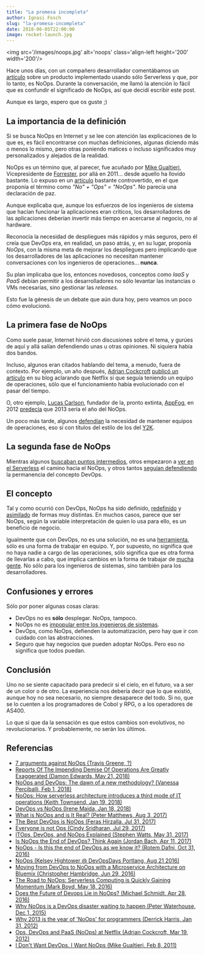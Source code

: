 ```yaml
---
title: "La promesa incompleta"
author: Ignasi Fosch
slug: "la-promesa-incompleta"
date: 2018-06-05T22:00:00
image: rocket-launch.jpg
---
```


<img src='/images/noops.jpg' alt='noops' class='align-left height='200' width='200'/>

Hace unos días, con un compañero desarrollador comentábamos un [artículo](https://medium.freecodecamp.org/how-we-serve-25m-api-calls-from-10-scalable-global-endpoints-for-150-a-month-911002703280) sobre un producto implementado usando sólo Serverless y que, por lo tanto, es NoOps.
Durante la conversación, me llamó la atención lo fácil que es confundir el significado de NoOps, así que decidí escribir este post.

Aunque es largo, espero que os guste ;)

<!--more-->

## La importancia de la definición

Si se busca NoOps en Internet y se lee con atención las explicaciones de lo que es, es fácil encontrarse con muchas definiciones, algunas diciendo más o menos lo mismo, pero otras poniendo matices o incluso significados muy personalizados y alejados de la realidad.

NoOps es un término que, al parecer, fue acuñado por [Mike Gualtieri](https://twitter.com/mgualtieri), Vicepresidente de [Forrester](https://go.forrester.com/), por allá en 2011… desde aquello ha llovido bastante.
Lo expuso en un [artículo](https://go.forrester.com/blogs/11-02-07-i_dont_want_devops_i_want_noops/) bastante controvertido, en el que proponía el término como *"No" + "Ops" = "NoOps"*.
No parecía una declaración de paz.

Aunque explicaba que, aunque los esfuerzos de los ingenieros de sistema que hacían funcionar la aplicaciones eran críticos, los desarrolladores de las aplicaciones deberían invertir más tiempo en acercarse al negocio, no al hardware.

Reconocía la necesidad de despliegues más rápidos y más seguros, pero él creía que DevOps era, en realidad, un paso atrás, y, en su lugar, proponía *NoOps*, con la misma meta de mejorar los despliegues pero implicando que los desarrolladores de las aplicaciones no necesitan mantener conversaciones con los ingenieros de operaciones… **nunca**.

Su plan implicaba que los, entonces novedosos, conceptos como *IaaS* y *PaaS* debían permitir a los desarrolladores no sólo levantar las instancias o VMs necesarias, sino gestionar las *releases*.

Esto fue la génesis de un debate que aún dura hoy, pero veamos un poco cómo evolucionó.

## La primera fase de NoOps

Como suele pasar, Internet hirvió con discusiones sobre el tema, y gurúes de aquí y allá salían defendiendo unas u otras opiniones.
Ni siquiera había dos bandos.

Incluso, algunos eran citados hablando del tema, a menudo, fuera de contexto. Por ejemplo, un año después, [Adrian Cockcroft](https://twitter.com/adrianco?lang=es) [publicó un artículo](http://perfcap.blogspot.com/2012/03/ops-devops-and-noops-at-netflix.html) en su blog aclarando que Netflix sí que seguía teniendo un equipo de operaciones, sólo que el funcionamiento había evolucionado con el pasar del tiempo.

O, otro ejemplo, [Lucas Carlson](https://twitter.com/cardmagic?lang=es), fundador de la, pronto extinta, [AppFog](https://www.ctl.io/appfog/), en 2012 [predecía](https://gigaom.com/2012/01/31/why-2013-is-the-year-of-noops-for-programmers-infographic/) que 2013 sería el año del NoOps.

Un poco más tarde, algunos [defendían](https://devops.com/noops-devops-disaster-waiting-happen/) la necesidad de mantener equipos de operaciones, eso sí con títulos del estilo de los del [Y2K](https://es.wikipedia.org/wiki/Problema_del_a%C3%B1o_2000).

## La segunda fase de NoOps

Mientras algunos [buscaban puntos intermedios](https://devops.com/future-devops-lie-noops/), otros empezaron a [ver en el Serverless](https://thenewstack.io/serverless-computing-growing-quickly/) el camino hacia el NoOps, y otros tantos [seguían defendiendo](https://blog.appdynamics.com/engineering/is-noops-the-end-of-devops-think-again/) la permanencia del concepto DevOps.

## El concepto

Tal y como ocurrió con DevOps, NoOps ha sido definido, [redefinido](https://www.techrepublic.com/article/noops-how-serverless-architecture-introduces-a-third-mode-of-it-operations/) y [asimilado](https://www.bmc.com/blogs/itops-devops-and-noops-oh-my/) de formas muy distintas.
En muchos casos, parece que ser NoOps, según la variable interpretación de quien lo usa para ello, es un beneficio de negocio.

Igualmente que con DevOps, no es una solución, no es una [herramienta](https://www.ibm.com/blogs/bluemix/2016/06/moving-devops-noops-microservice-architecture-bluemix/), sólo es una forma de trabajar en equipo.
Y, por supuesto, no significa que no haya nadie a cargo de las operaciones, sólo significa que es otra forma de llevarlas a cabo, que implica cambios en la forma de trabajar de [mucha gente](https://medium.com/@copyconstruct/the-death-of-ops-is-greatly-exaggerated-ff3bd4a67f24).
No sólo para los ingenieros de sistemas, sino también para los desarrolladores.

## Confusiones y errores

Sólo por poner algunas cosas claras:

- DevOps no es **sólo** desplegar. NoOps, tampoco.
- NoOps no es [impopular entre los ingenieros de sistemas](https://www.youtube.com/watch?v=ajT90pC3ris).
- DevOps, como NoOps, defienden la automatización, pero hay que ir con cuidado con las abstracciones.
- Seguro que hay negocios que pueden adoptar NoOps. Pero eso no significa que todos puedan.

## Conclusión

Uno no se siente capacitado para predecir si el cielo, en el futuro, va a ser de un color o de otro.
La experiencia nos debería decir que lo que existió, aunque hoy no sea necesario, no siempre desaparece del todo.
Si no, que se lo cuenten a los programadores de Cobol y RPG, o a los operadores de AS400.

Lo que sí que da la sensación es que estos cambios son evolutivos, no revolucionarios.
Y probablemente, no serán los últimos.

## Referencias

- [7 arguments against NoOps (Travis Greene, ?)](https://techbeacon.com/7-arguments-against-noops)
- [Reports Of The Impending Demise Of Operations Are Greatly Exaggerated (Damon Edwards, May 21, 2018)](https://www.rundeck.com/blog/reports-of-the-impending-demise-of-ops-are-greatly-exaggerated)
- [NoOps and DevOps: The dawn of a new methodology? (Vanessa Perciballi, Feb 1, 2018)](https://www.spindox.it/en/blog/noops-devops-dawn-new-methodology)
- [NoOps: How serverless architecture introduces a third mode of IT operations (Keith Townsend, Jan 19, 2018)](https://www.techrepublic.com/article/noops-how-serverless-architecture-introduces-a-third-mode-of-it-operations/)
- [DevOps vs NoOps (Irene Maida, Jan 18, 2018)](https://www.criticalcase.com/blog/devops-vs-noops.html)
- [What is NoOps and is It Real? (Peter Matthews, Aug 3, 2017)](https://www.ca.com/us/modern-software-factory/content/what-is-noops-and-is-it-real.html)
- [The Best DevOps is NoOps (Feras Hirzalla, Jul 31, 2017)](https://medium.com/buttercloud-labs/the-best-devops-is-noops-e99c83d4fdf0)
- [Everyone is not Ops (Cindy Sridharan, Jul 29, 2017)](https://medium.com/@copyconstruct/the-death-of-ops-is-greatly-exaggerated-ff3bd4a67f24)
- [ITOps, DevOps, and NoOps Explained (Stephen Watts, May 31, 2017)](https://www.bmc.com/blogs/itops-devops-and-noops-oh-my/)
- [Is NoOps the End of DevOps? Think Again (Jordan Bach, Apr 11, 2017)](https://blog.appdynamics.com/engineering/is-noops-the-end-of-devops-think-again/)
- [NoOps - Is this the end of DevOps as we know it? (Rotem Dafni, Oct 31, 2016)](https://www.stratoscale.com/blog/devops/noops-end-devops-know/)
- [NoOps (Kelsey Hightower @ DevOpsDays Portlang, Aug 21 2016)](https://www.youtube.com/watch?v=ajT90pC3ris)
- [Moving from DevOps to NoOps with a Microservice Architecture on Bluemix (Christopher Hambridge, Jun 29, 2016)](https://www.ibm.com/blogs/bluemix/2016/06/moving-devops-noops-microservice-architecture-bluemix/)
- [The Road to NoOps: Serverless Computing is Quickly Gaining Momentum (Mark Boyd, May 18, 2016)](https://thenewstack.io/serverless-computing-growing-quickly/)
- [Does the Future of Devops Lie in NoOps? (Michael Schmidt, Apr 28, 2016)](https://devops.com/future-devops-lie-noops/)
- [Why NoOps is a DevOps disaster waiting to happen (Peter Waterhouse, Dec 1, 2015)](https://devops.com/noops-devops-disaster-waiting-happen/)
- [Why 2013 is the year of 'NoOps' for programmers (Derrick Harris, Jan 31, 2012)](https://gigaom.com/2012/01/31/why-2013-is-the-year-of-noops-for-programmers-infographic/)
- [Ops, DevOps and PaaS (NoOps) at Netflix (Adrian Cockcroft, Mar 19, 2012)](http://perfcap.blogspot.com/2012/03/ops-devops-and-noops-at-netflix.html)
- [I Don't Want DevOps. I Want NoOps (Mike Gualtieri, Feb 8, 2011)](https://go.forrester.com/blogs/11-02-07-i_dont_want_devops_i_want_noops/)
